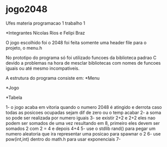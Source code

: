 # jogo2048
Ufes materia programacao 1 trabalho 1

*Integrantes Nicolas Rios e Felipi Braz


O jogo escolhido foi o 2048
foi feita somente uma header file para o projeto, o menu.h

No prototipo do programa só foi utilizado funcoes da biblioteca padrao C devido a problemas na hora de mesclar bibliotecas com nomes de funcoes iguais ou até
mesmo incompativeis.

A estrutura do programa consiste em:
  *Menu
  
  
  *Jogo
  
  
  *Tabela
  
  
1- o jogo acaba em vitoria quando o numero 2048 é atingido e derrota caso todas as posicoes ocupadas sejam dif de zero ou o temp acabar
2- a soma so pode ser realizada por numero iguais
3- se existir 2+2 e 2+2 eles nao podem ser somados de uma vez resultando em 8, primeiro eles devem ser somados 2 com 2 = 4 e depois 4+4
5- use o stdlib rand() para pegar um numero aleatoria que ira representar uma posicao para spawnar o 2
6- use pow(int,int) dentro do math.h para usar exponenciais
7- 



